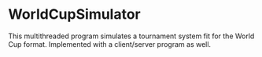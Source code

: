 # WorldCupSimulator
This multithreaded program simulates a tournament system fit for the World Cup format. Implemented with a client/server program as well.
